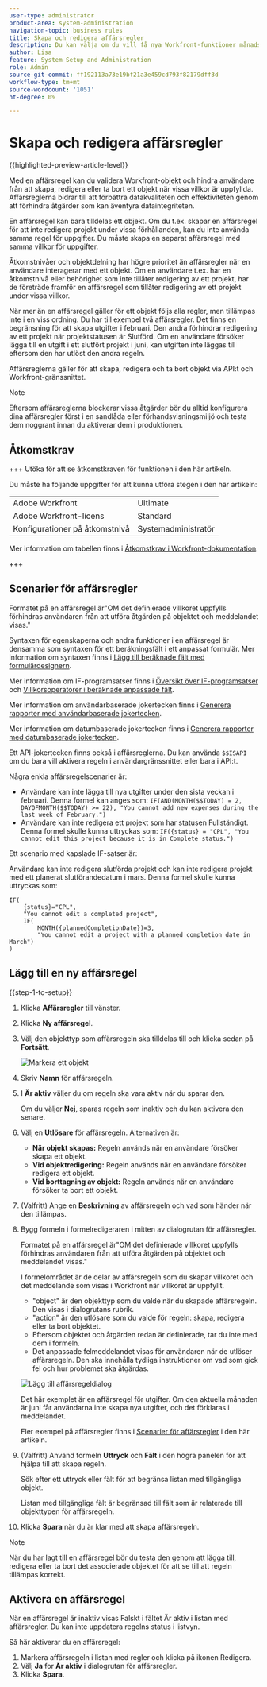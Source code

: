 ```yaml
---
user-type: administrator
product-area: system-administration
navigation-topic: business rules
title: Skapa och redigera affärsregler
description: Du kan välja om du vill få nya Workfront-funktioner månadsvis eller kvartalsvis.
author: Lisa
feature: System Setup and Administration
role: Admin
source-git-commit: ff192113a73e19bf21a3e459cd793f82179dff3d
workflow-type: tm+mt
source-wordcount: '1051'
ht-degree: 0%

---
```


# Skapa och redigera affärsregler

{{highlighted-preview-article-level}}

Med en affärsregel kan du validera Workfront-objekt och hindra användare från att skapa, redigera eller ta bort ett objekt när vissa villkor är uppfyllda. Affärsreglerna bidrar till att förbättra datakvaliteten och effektiviteten genom att förhindra åtgärder som kan äventyra dataintegriteten.

En affärsregel kan bara tilldelas ett objekt. Om du t.ex. skapar en affärsregel för att inte redigera projekt under vissa förhållanden, kan du inte använda samma regel för uppgifter. Du måste skapa en separat affärsregel med samma villkor för uppgifter.

Åtkomstnivåer och objektdelning har högre prioritet än affärsregler när en användare interagerar med ett objekt. Om en användare t.ex. har en åtkomstnivå eller behörighet som inte tillåter redigering av ett projekt, har de företräde framför en affärsregel som tillåter redigering av ett projekt under vissa villkor.

När mer än en affärsregel gäller för ett objekt följs alla regler, men tillämpas inte i en viss ordning. Du har till exempel två affärsregler. Det finns en begränsning för att skapa utgifter i februari. Den andra förhindrar redigering av ett projekt när projektstatusen är Slutförd. Om en användare försöker lägga till en utgift i ett slutfört projekt i juni, kan utgiften inte läggas till eftersom den har utlöst den andra regeln.

Affärsreglerna gäller för att skapa, redigera och ta bort objekt via API:t och Workfront-gränssnittet.

>[!NOTE]
>
>Eftersom affärsreglerna blockerar vissa åtgärder bör du alltid konfigurera dina affärsregler först i en sandlåda eller förhandsvisningsmiljö och testa dem noggrant innan du aktiverar dem i produktionen.

## Åtkomstkrav

+++ Utöka för att se åtkomstkraven för funktionen i den här artikeln.

Du måste ha följande uppgifter för att kunna utföra stegen i den här artikeln:

<table style="table-layout:auto"> 
 <col> 
 <col> 
 <tbody> 
  <tr> 
   <td>Adobe Workfront</td> 
   <td>Ultimate</td> 
  </tr> 
  <tr> 
   <td>Adobe Workfront-licens</td> 
   <td>Standard</td> 
  </tr> 
  <tr> 
   <td>Konfigurationer på åtkomstnivå</td> 
   <td>Systemadministratör</td> 
  </tr>  
 </tbody> 
</table>

Mer information om tabellen finns i [Åtkomstkrav i Workfront-dokumentation](/help/quicksilver/administration-and-setup/add-users/access-levels-and-object-permissions/access-level-requirements-in-documentation.md).

+++

## Scenarier för affärsregler

Formatet på en affärsregel är&quot;OM det definierade villkoret uppfylls förhindras användaren från att utföra åtgärden på objektet och meddelandet visas.&quot;

Syntaxen för egenskaperna och andra funktioner i en affärsregel är densamma som syntaxen för ett beräkningsfält i ett anpassat formulär. Mer information om syntaxen finns i [Lägg till beräknade fält med formulärdesignern](/help/quicksilver/administration-and-setup/customize-workfront/create-manage-custom-forms/form-designer/design-a-form/add-a-calculated-field.md).

Mer information om IF-programsatser finns i [Översikt över IF-programsatser](/help/quicksilver/reports-and-dashboards/reports/calc-cstm-data-reports/if-statements-overview.md) och [Villkorsoperatorer i beräknade anpassade fält](/help/quicksilver/reports-and-dashboards/reports/calc-cstm-data-reports/condition-operators-calculated-custom-expressions.md).

Mer information om användarbaserade jokertecken finns i [Generera rapporter med användarbaserade jokertecken](/help/quicksilver/reports-and-dashboards/reports/reporting-elements/use-user-based-wildcards-generalize-reports.md).

Mer information om datumbaserade jokertecken finns i [Generera rapporter med datumbaserade jokertecken](/help/quicksilver/reports-and-dashboards/reports/reporting-elements/use-date-based-wildcards-generalize-reports.md).

Ett API-jokertecken finns också i affärsreglerna. Du kan använda `$$ISAPI` om du bara vill aktivera regeln i användargränssnittet eller bara i API:t.

Några enkla affärsregelscenarier är:

* Användare kan inte lägga till nya utgifter under den sista veckan i februari. Denna formel kan anges som: `IF(AND(MONTH($$TODAY) = 2, DAYOFMONTH($$TODAY) >= 22), "You cannot add new expenses during the last week of February.")`
* Användare kan inte redigera ett projekt som har statusen Fullständigt. Denna formel skulle kunna uttryckas som: `IF({status} = "CPL", "You cannot edit this project because it is in Complete status.")`

Ett scenario med kapslade IF-satser är:

Användare kan inte redigera slutförda projekt och kan inte redigera projekt med ett planerat slutförandedatum i mars. Denna formel skulle kunna uttryckas som:

```
IF(
    {status}="CPL",
    "You cannot edit a completed project",
    IF(
        MONTH({plannedCompletionDate})=3,
        "You cannot edit a project with a planned completion date in March")
)
```

## Lägg till en ny affärsregel

{{step-1-to-setup}}

1. Klicka **Affärsregler** till vänster.
1. Klicka **Ny affärsregel**.
1. Välj den objekttyp som affärsregeln ska tilldelas till och klicka sedan på **Fortsätt**.

   ![Markera ett objekt](assets/object-for-business-rule2.png)

1. Skriv **Namn** för affärsregeln.
1. I **Är aktiv** väljer du om regeln ska vara aktiv när du sparar den.

   Om du väljer **Nej**, sparas regeln som inaktiv och du kan aktivera den senare.

1. Välj en **Utlösare** för affärsregeln. Alternativen är:

   * **När objekt skapas:** Regeln används när en användare försöker skapa ett objekt.
   * **Vid objektredigering:** Regeln används när en användare försöker redigera ett objekt.
   * **Vid borttagning av objekt:** Regeln används när en användare försöker ta bort ett objekt.

1. (Valfritt) Ange en **Beskrivning** av affärsregeln och vad som händer när den tillämpas.
1. Bygg formeln i formelredigeraren i mitten av dialogrutan för affärsregler.

   Formatet på en affärsregel är&quot;OM det definierade villkoret uppfylls förhindras användaren från att utföra åtgärden på objektet och meddelandet visas.&quot;

   I formelområdet är de delar av affärsregeln som du skapar villkoret och det meddelande som visas i Workfront när villkoret är uppfyllt.

   * &quot;object&quot; är den objekttyp som du valde när du skapade affärsregeln. Den visas i dialogrutans rubrik.
   * &quot;action&quot; är den utlösare som du valde för regeln: skapa, redigera eller ta bort objektet.
   * Eftersom objektet och åtgärden redan är definierade, tar du inte med dem i formeln.
   * Det anpassade felmeddelandet visas för användaren när de utlöser affärsregeln. Den ska innehålla tydliga instruktioner om vad som gick fel och hur problemet ska åtgärdas.

   ![Lägg till affärsregeldialog](assets/add-business-rule-dialog-no-ai-button.png)

   Det här exemplet är en affärsregel för utgifter. Om den aktuella månaden är juni får användarna inte skapa nya utgifter, och det förklaras i meddelandet.

   Fler exempel på affärsregler finns i [Scenarier för affärsregler](#scenarios-for-business-rules) i den här artikeln.

1. (Valfritt) Använd formeln **Uttryck** och **Fält** i den högra panelen för att hjälpa till att skapa regeln.

   Sök efter ett uttryck eller fält för att begränsa listan med tillgängliga objekt.

   Listan med tillgängliga fält är begränsad till fält som är relaterade till objekttypen för affärsregeln.

1. Klicka **Spara** när du är klar med att skapa affärsregeln.

>[!NOTE]
>
>När du har lagt till en affärsregel bör du testa den genom att lägga till, redigera eller ta bort det associerade objektet för att se till att regeln tillämpas korrekt.

## Aktivera en affärsregel

När en affärsregel är inaktiv visas Falskt i fältet Är aktiv i listan med affärsregler. Du kan inte uppdatera regelns status i listvyn.

Så här aktiverar du en affärsregel:

1. Markera affärsregeln i listan med regler och klicka på ikonen Redigera.
1. Välj **Ja** for **Är aktiv** i dialogrutan för affärsregler.
1. Klicka **Spara**.
